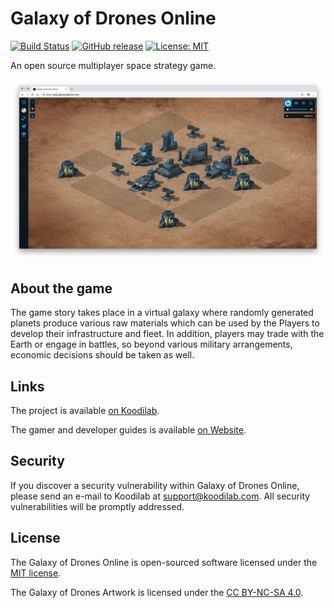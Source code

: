 # Galaxy of Drones Online

[![Build Status](https://travis-ci.com/galaxyofdrones/galaxyofdrones.svg?branch=master)](https://travis-ci.com/galaxyofdrones/galaxyofdrones)
[![GitHub release](https://img.shields.io/github/release/galaxyofdrones/galaxyofdrones.svg)](https://github.com/galaxyofdrones/galaxyofdrones/releases)
[![License: MIT](https://img.shields.io/badge/License-MIT-brightgreen.svg)](https://opensource.org/licenses/MIT)

An open source multiplayer space strategy game.

![Screenshot](public/images/screenshot.png)

## About the game

The game story takes place in a virtual galaxy where randomly generated planets produce various raw materials which can be used by the Players to develop their infrastructure and fleet. In addition, players may trade with the Earth or engage in battles, so beyond various military arrangements, economic decisions should be taken as well.

## Links

The project is available [on Koodilab](https://koodilab.com).

The gamer and developer guides is available [on Website](http://galaxyofdrones.com/gamer-guide/).

## Security

If you discover a security vulnerability within Galaxy of Drones Online, please send an e-mail to Koodilab at support@koodilab.com. All security vulnerabilities will be promptly addressed.

## License

The Galaxy of Drones Online is open-sourced software licensed under the [MIT license](http://opensource.org/licenses/MIT).

The Galaxy of Drones Artwork is licensed under the [CC BY-NC-SA 4.0](https://creativecommons.org/licenses/by-nc-sa/4.0/).
